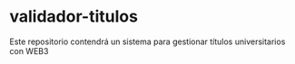 # validador-titulos
Este repositorio contendrá un sistema para gestionar títulos universitarios con WEB3
